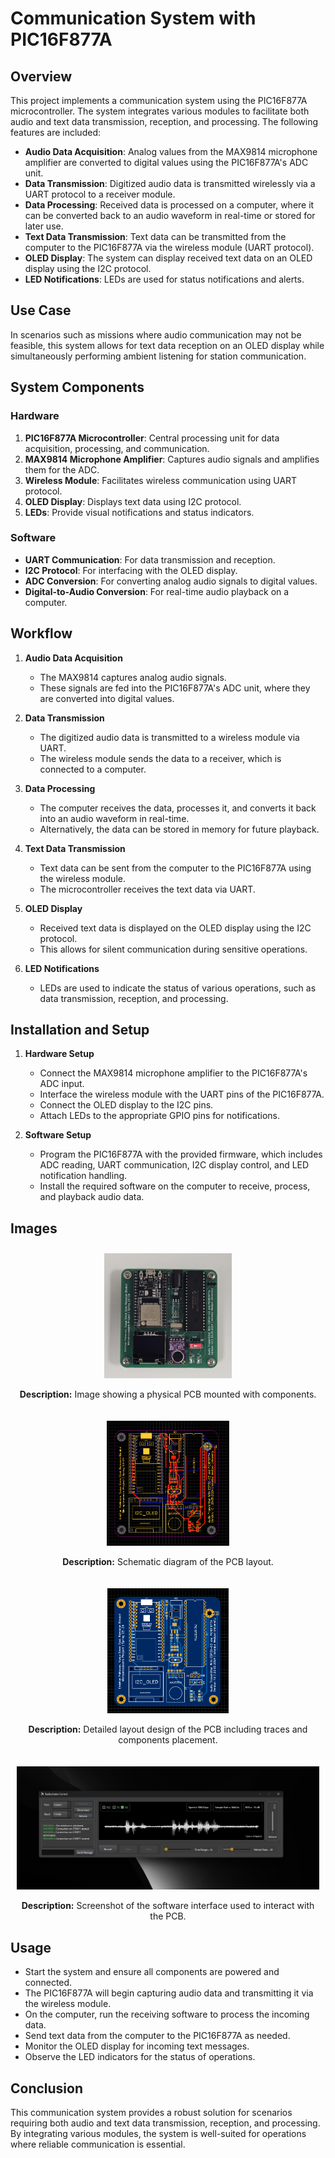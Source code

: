 # Communication System with PIC16F877A

## Overview

This project implements a communication system using the PIC16F877A microcontroller. The system integrates various modules to facilitate both audio and text data transmission, reception, and processing. The following features are included:

- **Audio Data Acquisition**: Analog values from the MAX9814 microphone amplifier are converted to digital values using the PIC16F877A's ADC unit.
- **Data Transmission**: Digitized audio data is transmitted wirelessly via a UART protocol to a receiver module.
- **Data Processing**: Received data is processed on a computer, where it can be converted back to an audio waveform in real-time or stored for later use.
- **Text Data Transmission**: Text data can be transmitted from the computer to the PIC16F877A via the wireless module (UART protocol).
- **OLED Display**: The system can display received text data on an OLED display using the I2C protocol.
- **LED Notifications**: LEDs are used for status notifications and alerts.

## Use Case

In scenarios such as missions where audio communication may not be feasible, this system allows for text data reception on an OLED display while simultaneously performing ambient listening for station communication.

## System Components

### Hardware

1. **PIC16F877A Microcontroller**: Central processing unit for data acquisition, processing, and communication.
2. **MAX9814 Microphone Amplifier**: Captures audio signals and amplifies them for the ADC.
3. **Wireless Module**: Facilitates wireless communication using UART protocol.
4. **OLED Display**: Displays text data using I2C protocol.
5. **LEDs**: Provide visual notifications and status indicators.

### Software

- **UART Communication**: For data transmission and reception.
- **I2C Protocol**: For interfacing with the OLED display.
- **ADC Conversion**: For converting analog audio signals to digital values.
- **Digital-to-Audio Conversion**: For real-time audio playback on a computer.

## Workflow

1. **Audio Data Acquisition**
   - The MAX9814 captures analog audio signals.
   - These signals are fed into the PIC16F877A's ADC unit, where they are converted into digital values.

2. **Data Transmission**
   - The digitized audio data is transmitted to a wireless module via UART.
   - The wireless module sends the data to a receiver, which is connected to a computer.

3. **Data Processing**
   - The computer receives the data, processes it, and converts it back into an audio waveform in real-time.
   - Alternatively, the data can be stored in memory for future playback.

4. **Text Data Transmission**
   - Text data can be sent from the computer to the PIC16F877A using the wireless module.
   - The microcontroller receives the text data via UART.

5. **OLED Display**
   - Received text data is displayed on the OLED display using the I2C protocol.
   - This allows for silent communication during sensitive operations.

6. **LED Notifications**
   - LEDs are used to indicate the status of various operations, such as data transmission, reception, and processing.

## Installation and Setup

1. **Hardware Setup**
   - Connect the MAX9814 microphone amplifier to the PIC16F877A's ADC input.
   - Interface the wireless module with the UART pins of the PIC16F877A.
   - Connect the OLED display to the I2C pins.
   - Attach LEDs to the appropriate GPIO pins for notifications.

2. **Software Setup**
   - Program the PIC16F877A with the provided firmware, which includes ADC reading, UART communication, I2C display control, and LED notification handling.
   - Install the required software on the computer to receive, process, and playback audio data.

## Images

<style>
.image-row {
  display: flex;
  justify-content: space-around;
  align-items: flex-start;
  flex-wrap: wrap;
}
.image-container {
  text-align: center;
  margin: 10px;
}
.image-container img {
  max-height: 200px;
  height: auto;
  width: auto;
  max-width: 100%;
}
</style>

<div class="image-row">
  <div class="image-container">
    <img src="https://raw.githubusercontent.com/x3beche/PIC16F877A-Audio-Transmitter/main/images/pcb_mounted.jpg" alt="PCB Mounted">
    <p><b>Description:</b> Image showing a physical PCB mounted with components.</p>
  </div>
  <div class="image-container">
    <img src="https://raw.githubusercontent.com/x3beche/PIC16F877A-Audio-Transmitter/main/images/pcb_schematic.png" alt="PCB Schematic">
    <p><b>Description:</b> Schematic diagram of the PCB layout.</p>
  </div>
  <div class="image-container">
    <img src="https://raw.githubusercontent.com/x3beche/PIC16F877A-Audio-Transmitter/main/images/pcb.png" alt="PCB Layout">
    <p><b>Description:</b> Detailed layout design of the PCB including traces and components placement.</p>
  </div>
</div>

<div class="image-container">
  <img src="https://raw.githubusercontent.com/x3beche/PIC16F877A-Audio-Transmitter/main/images/software.png" alt="Software Interface">
  <p><b>Description:</b> Screenshot of the software interface used to interact with the PCB.</p>
</div>



## Usage

- Start the system and ensure all components are powered and connected.
- The PIC16F877A will begin capturing audio data and transmitting it via the wireless module.
- On the computer, run the receiving software to process the incoming data.
- Send text data from the computer to the PIC16F877A as needed.
- Monitor the OLED display for incoming text messages.
- Observe the LED indicators for the status of operations.

## Conclusion

This communication system provides a robust solution for scenarios requiring both audio and text data transmission, reception, and processing. By integrating various modules, the system is well-suited for operations where reliable communication is essential.
